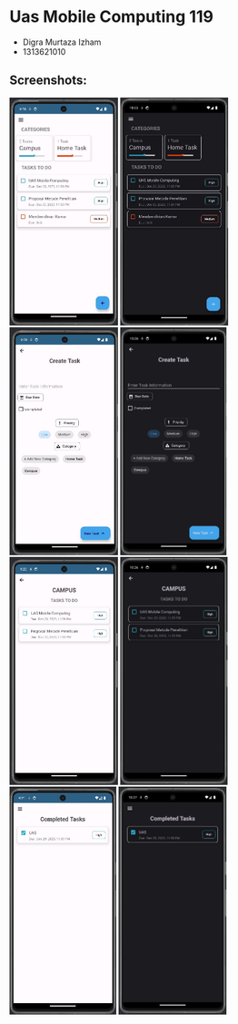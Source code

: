 # Uas Mobile Computing 119

- Digra Murtaza Izham
- 1313621010

## Screenshots:
<img src="/screenshots/Light1.jpg" height="400px"/> <img src="/screenshots/Dark1.jpg" height="400px"/> 
<img src="/screenshots/Light2.jpg" height="400px"/> <img src="/screenshots/Dark2.jpg" height="400px"/> 
<img src="/screenshots/Light3.jpg" height="400px"/> <img src="/screenshots/Dark3.jpg" height="400px"/>
<img src="/screenshots/Light4.jpg" height="400px"/> <img src="/screenshots/Dark4.jpg" height="400px"/> 